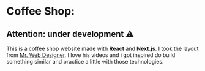 # Coffee Shop:

## Attention: under development :warning:

This is a coffee shop website made with **React** and **Next.js**. I took the layout from  <a href="https://www.youtube.com/watch?v=TVFu4-Kd4oM">Mr. Web Designer</a>.
I love his videos and i got inspired do build something similar and practice a little with those technologies.